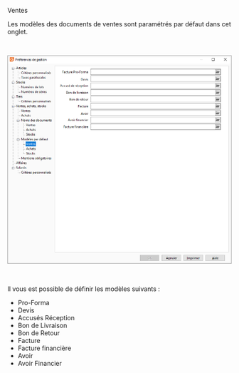 






Ventes




Les modèles des documents de ventes sont paramétrés par défaut dans cet onglet.


 


![](../../../assets/images/PreferencesGestion/2-4/Modeles/OngletModelesVentes.png)


 


Il vous est possible de définir les modèles suivants :


* Pro-Forma
* Devis
* Accusés Réception
* Bon de Livraison
* Bon de Retour
* Facture
* Facture financière
* Avoir
* Avoir Financier


 


 


